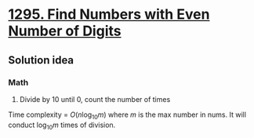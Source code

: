 # [1295. Find Numbers with Even Number of Digits](https://leetcode.com/problems/find-numbers-with-even-number-of-digits/description/)

## Solution idea
### Math
1. Divide by 10 until 0, count the number of times

Time complexity = $O(n \log_{10} m)$ where $m$ is the max number in nums. It will conduct $\log_{10} m$ times of division.
